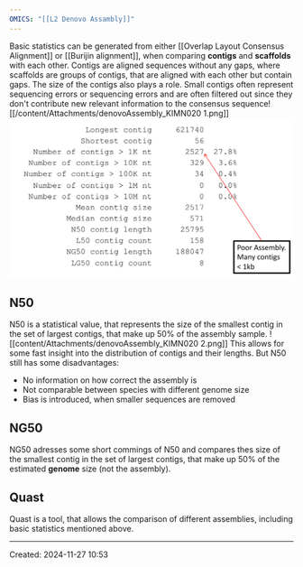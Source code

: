 ```yaml
---
OMICS: "[[L2 Denovo Assambly]]"
---
```

Basic statistics can be generated from either [[Overlap Layout Consensus Alignment]] or [[Burijin alignment]], when comparing **contigs** and **scaffolds** with each other. Contigs are aligned sequences without any gaps, where scaffolds are groups of contigs, that are aligned with each other but contain gaps.
The size of the contigs also plays a role. Small contigs often represent sequencing errors or sequencing errors and are often filtered out since they don't contribute new relevant information to the consensus sequence![[/content/Attachments/denovoAssembly_KIMN020 1.png]]![](../Attachments/denovoAssembly_KIMN020%201.png)
## N50
N50 is a statistical value, that represents the size of the smallest contig in the set of largest contigs, that make up 50% of the assembly sample.
![[content/Attachments/denovoAssembly_KIMN020 2.png]]
This allows for some fast insight into the distribution of contigs and their lengths. 
But N50 still has some disadvantages:
- No information on how correct the assembly is
- Not comparable between species with different genome size
- Bias is introduced, when smaller sequences are removed
## NG50
NG50 adresses some short commings of N50 and compares thes size of the smallest contig in the set of largest contigs, that make up 50% of the estimated **genome** size (not the assembly).

## Quast
Quast is a tool, that allows the comparison of different assemblies, including basic statistics mentioned above.

---
Created: 2024-11-27 10:53